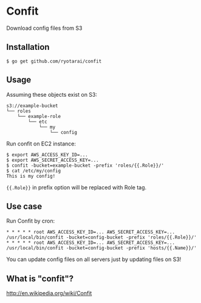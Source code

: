 Confit
======

Download config files from S3

Installation
------------

```
$ go get github.com/ryotarai/confit
```

Usage
-----

Assuming these objects exist on S3:

```
s3://example-bucket
└── roles
    └── example-role
        └── etc
            └── my
                └── config
```

Run confit on EC2 instance:

```
$ export AWS_ACCESS_KEY_ID=...
$ export AWS_SECRET_ACCESS_KEY=...
$ confit -bucket=example-bucket -prefix 'roles/{{.Role}}/'
$ cat /etc/my/config
This is my config!
```

`{{.Role}}` in prefix option will be replaced with Role tag.

Use case
--------

Run Confit by cron:

```
* * * * * root AWS_ACCESS_KEY_ID=... AWS_SECRET_ACCESS_KEY=... /usr/local/bin/confit -bucket=config-bucket -prefix 'roles/{{.Role}}/'
* * * * * root AWS_ACCESS_KEY_ID=... AWS_SECRET_ACCESS_KEY=... /usr/local/bin/confit -bucket=config-bucket -prefix 'hosts/{{.Name}}/'
```

You can update config files on all servers just by updating files on S3!

What is "confit"?
-----------------

http://en.wikipedia.org/wiki/Confit

